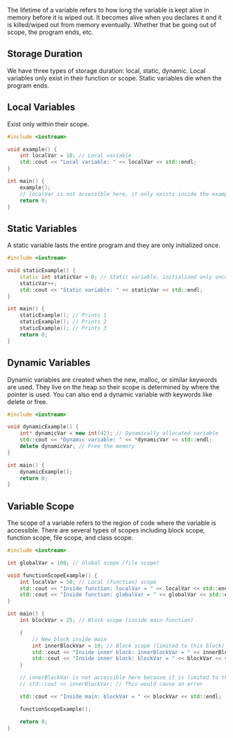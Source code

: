 The lifetime of a variable refers to how long the variable is kept alive in memory before it is wiped out. It becomes alive when you declares it and it is killed/wiped out from memory eventually. Whether that be going out of scope, the program ends, etc.

## Storage Duration
We have three types of storage duration: local, static, dynamic. Local variables only exist in their function or scope. Static variables die when the program ends.

## Local Variables
Exist only within their scope.
```C++
#include <iostream>

void example() {
    int localVar = 10; // Local variable
    std::cout << "Local variable: " << localVar << std::endl;
}

int main() {
    example();
    // localVar is not accessible here, it only exists inside the example function
    return 0;
}
```

## Static Variables
A static variable lasts the entire program and they are only initialized once.
```C++
#include <iostream>

void staticExample() {
    static int staticVar = 0; // Static variable, initialized only once
    staticVar++;
    std::cout << "Static variable: " << staticVar << std::endl;
}

int main() {
    staticExample(); // Prints 1
    staticExample(); // Prints 2
    staticExample(); // Prints 3
    return 0;
}
```

## Dynamic Variables
Dynamic variables are created when the new, malloc, or similar keywords are used. They live on the heap so their scope is determined by where the pointer is used. You can also end a dynamic variable with keywords like delete or free.
```C++
#include <iostream>

void dynamicExample() {
    int* dynamicVar = new int(42); // Dynamically allocated variable
    std::cout << "Dynamic variable: " << *dynamicVar << std::endl;
    delete dynamicVar; // Free the memory
}

int main() {
    dynamicExample();
    return 0;
}
```

## Variable Scope
The scope of a variable refers to the region of code where the variable is accessible. There are several types  of scopes including block scope, function scope, file scope, and class scope.
```C++
#include <iostream>

int globalVar = 100; // Global scope (file scope)

void functionScopeExample() {
    int localVar = 50; // Local (function) scope
    std::cout << "Inside function: localVar = " << localVar << std::endl;
    std::cout << "Inside function: globalVar = " << globalVar << std::endl; // Global variable accessible
}

int main() {
    int blockVar = 25; // Block scope (inside main function)

    {
        // New block inside main
        int innerBlockVar = 10; // Block scope (limited to this block)
        std::cout << "Inside inner block: innerBlockVar = " << innerBlockVar << std::endl;
        std::cout << "Inside inner block: blockVar = " << blockVar << std::endl; // blockVar accessible
    }

    // innerBlockVar is not accessible here because it is limited to the inner block
    // std::cout << innerBlockVar; // This would cause an error

    std::cout << "Inside main: blockVar = " << blockVar << std::endl;

    functionScopeExample();

    return 0;
}
```